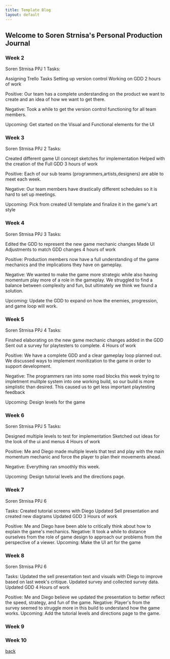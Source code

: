 ```yaml
---
title: Template Blog
layout: default
---
```


## Welcome to Soren Strnisa's Personal Production Journal

### Week 2
Soren Strnisa PPJ 1
Tasks:

Assigning Trello Tasks
Setting up version control
Working on GDD
2 hours of work

Positive: Our team has a complete understanding on the product we want to create and an idea of how we want to get there.

Negative: Took a while to get the version control functioning for all team members.

Upcoming: Get started on the Visual and Functional elements for the UI

### Week 3
Soren Strnisa PPJ 2
Tasks:

Created different game UI concept sketches for implementation
Helped with the creation of the Full GDD
3 hours of work

Positive: Each of our sub teams (programmers,artists,designers) are able to meet each week.

Negative: Our team members have drastically different schedules so it is hard to set up meetings.

Upcoming: Pick from created UI template and finalize it in the game's art style

### Week 4

Soren Strnisa PPJ 3
Tasks:

Edited the GDD to represent the new game mechanic changes
Made UI Adjustments to match GDD changes
4 hours of work

Positive: Production members now have a full understanding of the game mechanics and the implications they have on gameplay.

Negative: We wanted to make the game more strategic while also having momentum play more of a role in the gameplay. We struggled to find a balance between complexity and fun,    but ultimately we think we found a solution.

Upcoming: Update the GDD to expand on how the enemies, progression, and game loop will work.


### Week 5

Soren Strnisa PPJ 4
Tasks:

Finshed elaborating on the new game mechanic changes added in the GDD
Sent out a survey for playtesters to complete.
4 Hours of work

Positive: We have a complete GDD and a clear gameplay loop planned out. We discussed ways to implement monitization to the game in order to support development.

Negative: The programmers ran into some road blocks this week trying to impletment mulitple system into one working build, so our build is more simplistic than desired. This caused us to get less important playtesting feedback

Upcoming: Design levels for the game

### Week 6

Soren Strnisa PPJ 5
Tasks:

Designed multiple levels to test for implementation
Sketched out ideas for the look of the ui and menus
4 Hours of work

Positive: Me and Diego made multiple levels that test and play with the main momentum mechanic and force the player to plan their movements ahead.

Negative: Everything ran smoothly this week.

Upcoming: Design tutorial levels and the directions page.

### Week 7

Soren Strnisa PPJ 6

Tasks:
Created tutorial screens with Diego
Updated Sell presentation and created new diagrams
Updated GDD
3 Hours of work

Positive: Me and Diego have been able to critically think about how to explain the game's mechanics.
Negative: It took a while to distance ourselves from the role of game design to approach our problems from the perspective of a viewer.
Upcoming: Make the UI art for the game

### Week 8

Soren Strnisa PPJ 6

Tasks:
Updated the sell presentation text and visuals with Diego to improve based on last week's critique.
Updated survey and collected survey data.
Updated GDD
4 Hours of work

Positive: Me and Diego believe we updated the presentation to better reflect the speed, strategy, and fun of the game.
Negative: Player's from the survey seemed to struggle more in this build to understand how the game works.
Upcoming: Add the tutorial levels and directions page to the game.

### Week 9

### Week 10

[back](Blogs.html)
